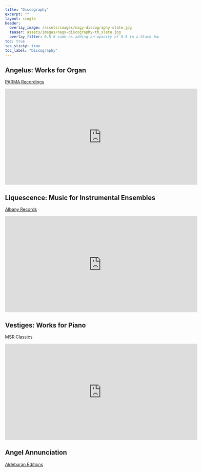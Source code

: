 ```yaml
---
title: "Discography"
excerpt: ""
layout: single
header:
  overlay_image: /assets/images/nagy-discography-slate.jpg
  teaser: assets/images/nagy-discography-th_slate.jpg
  overlay_filter: 0.5 # same as adding an opacity of 0.5 to a black background
toc: true
toc_sticky: true
toc_label: "Discography"
---
```


## Angelus: Works for Organ

[PARMA Recordings](http://www.ravellorecords.com/catalog/rr7987/index.html)

<!---<iframe src="https://open.spotify.com/embed/artist/4eaZK3vMIcGbPqVael8e5Q" width="100%" height="275" frameborder="0" allowtransparency="true"></iframe>-->
<iframe width="630" height="315" src="https://www.youtube.com/embed/videoseries?list=OLAK5uy_nFITpXG101CBSFAcOn0WxmVM7dY1kSVXM" frameborder="0" allow="accelerometer; autoplay; encrypted-media; gyroscope; picture-in-picture" allowfullscreen></iframe>

## Liquescence: Music for Instrumental Ensembles

[Albany Records](https://www.albanyrecords.com/mm5/merchant.mvc?Screen=PROD&Product_Code=TROY1699)

<iframe width="630" height="315" src="https://www.youtube.com/embed/videoseries?list=OLAK5uy_l9lmjfZPZ_Zt7ZOd-QNs9Gz-zVobhkye4" frameborder="0" allow="accelerometer; autoplay; encrypted-media; gyroscope; picture-in-picture" allowfullscreen></iframe>

## Vestiges: Works for Piano

[MSR Classics](http://www.msrcd.com/catalog/cd/MS1515)

<iframe width="630" height="315" src="https://www.youtube.com/embed/videoseries?list=OLAK5uy_kskM_3KekfzZaPwymarrwHRktzY7LuPdw" frameborder="0" allow="accelerometer; autoplay; encrypted-media; gyroscope; picture-in-picture" allowfullscreen></iframe>

## Angel Annunciation

[Aldebaran Editions](http://aldebaraneditions.com/it/cd/69-bruno-maderna-competition-aavv.html)
